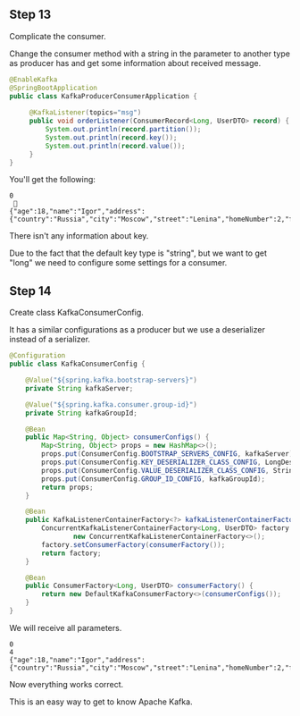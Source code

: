 ## Step 13
Complicate the consumer.
 
Change the consumer method with a string in the parameter to another type as producer has
and get some information about received message.
```java
@EnableKafka
@SpringBootApplication
public class KafkaProducerConsumerApplication {
    
     @KafkaListener(topics="msg")
     public void orderListener(ConsumerRecord<Long, UserDTO> record) {
         System.out.println(record.partition());
         System.out.println(record.key());
         System.out.println(record.value());
     }
}
```

You'll get the following:
```
0
        
{"age":18,"name":"Igor","address":{"country":"Russia","city":"Moscow","street":"Lenina","homeNumber":2,"flatNumber":100}}
```

There isn't any information about key.

Due to the fact that the default key type is "string", but we want to get "long"
we need to configure some settings for a consumer.

## Step 14
Create class KafkaConsumerConfig.

It has a similar configurations as a producer but we use a deserializer instead of a serializer.
```java
@Configuration
public class KafkaConsumerConfig {

    @Value("${spring.kafka.bootstrap-servers}")
    private String kafkaServer;

    @Value("${spring.kafka.consumer.group-id}")
    private String kafkaGroupId;

    @Bean
    public Map<String, Object> consumerConfigs() {
        Map<String, Object> props = new HashMap<>();
        props.put(ConsumerConfig.BOOTSTRAP_SERVERS_CONFIG, kafkaServer);
        props.put(ConsumerConfig.KEY_DESERIALIZER_CLASS_CONFIG, LongDeserializer.class);
        props.put(ConsumerConfig.VALUE_DESERIALIZER_CLASS_CONFIG, StringDeserializer.class);
        props.put(ConsumerConfig.GROUP_ID_CONFIG, kafkaGroupId);
        return props;
    }

    @Bean
    public KafkaListenerContainerFactory<?> kafkaListenerContainerFactory() {
        ConcurrentKafkaListenerContainerFactory<Long, UserDTO> factory =
                new ConcurrentKafkaListenerContainerFactory<>();
        factory.setConsumerFactory(consumerFactory());
        return factory;
    }

    @Bean
    public ConsumerFactory<Long, UserDTO> consumerFactory() {
        return new DefaultKafkaConsumerFactory<>(consumerConfigs());
    }
}
```

We will receive all parameters.
```
0
4       
{"age":18,"name":"Igor","address":{"country":"Russia","city":"Moscow","street":"Lenina","homeNumber":2,"flatNumber":100}}
```
Now everything works correct.

This is an easy way to get to know Apache Kafka.
